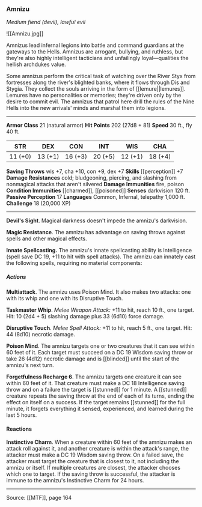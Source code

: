 ### Amnizu
_Medium fiend (devil), lawful evil_

![[Amnizu.jpg]]

Amnizus lead infernal legions into battle and command guardians at the gateways to the Hells. Amnizus are arrogant, bullying, and ruthless, but they're also highly intelligent tacticians and unfailingly loyal—qualities the hellish archdukes value.

Some amnizus perform the critical task of watching over the River Styx from fortresses along the river's blighted banks, where it flows through Dis and Stygia. They collect the souls arriving in the form of [[lemure||lemures]]. Lemures have no personalities or memories; they're driven only by the desire to commit evil. The amnizus that patrol here drill the rules of the Nine Hells into the new arrivals' minds and marshal them into legions.



---

**Armor Class** 21 (natural armor)
**Hit Points** 202 (27d8 + 81)
**Speed** 30 ft., fly 40 ft.

| STR     | DEX     | CON     | INT     | WIS     | CHA     |
|---------|---------|---------|---------|---------|---------|
| 11 (+0) | 13 (+1) | 16 (+3) | 20 (+5) | 12 (+1) | 18 (+4) |

**Saving Throws** wis +7, cha +10, con +9, dex +7
**Skills** [[perception]] +7
**Damage Resistances** cold; bludgeoning, piercing, and slashing from nonmagical attacks that aren't silvered
**Damage Immunities** fire, poison
**Condition Immunities** [[charmed]], [[poisoned]]
**Senses** darkvision 120 ft.
**Passive Perception** 17
**Languages** Common, Infernal, telepathy 1,000 ft.
**Challenge** 18 (20,000 XP)

---

**Devil's Sight**. Magical darkness doesn't impede the amnizu's darkvision.

**Magic Resistance**. The amnizu has advantage on saving throws against spells and other magical effects.

**Innate Spellcasting.** The amnizu's innate spellcasting ability is Intelligence (spell save DC 19, +11 to hit with spell attacks). The amnizu can innately cast the following spells, requiring no material components:

##### Actions
**Multiattack**. The amnizu uses Poison Mind. It also makes two attacks: one with its whip and one with its Disruptive Touch.

**Taskmaster Whip**. _Melee Weapon Attack:_ +11 to hit, reach 10 ft., one target. Hit: 10 (2d4 + 5) slashing damage plus 33 (6d10) force damage.

**Disruptive Touch**. _Melee Spell Attack:_ +11 to hit, reach 5 ft., one target. Hit: 44 (8d10) necrotic damage.

**Poison Mind**. The amnizu targets one or two creatures that it can see within 60 feet of it. Each target must succeed on a DC 19 Wisdom saving throw or take 26 (4d12) necrotic damage and is [[blinded]] until the start of the amnizu's next turn.

**Forgetfulness Recharge 6**. The amnizu targets one creature it can see within 60 feet of it. That creature must make a DC 18 Intelligence saving throw and on a failure the target is [[stunned]] for 1 minute. A [[stunned]] creature repeats the saving throw at the end of each of its turns, ending the effect on itself on a success. If the target remains [[stunned]] for the full minute, it forgets everything it sensed, experienced, and learned during the last 5 hours.

#### Reactions
**Instinctive Charm**. When a creature within 60 feet of the amnizu makes an attack roll against it, and another creature is within the attack's range, the attacker must make a DC 19 Wisdom saving throw. On a failed save, the attacker must target the creature that is closest to it, not including the amnizu or itself. If multiple creatures are closest, the attacker chooses which one to target. If the saving throw is successful, the attacker is immune to the amnizu's Instinctive Charm for 24 hours.


---

Source: [[MTF]], page 164